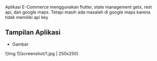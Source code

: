 Aplikasi E-Commerce menggunakan flutter, state management getx, rest api, dan google maps. Tetapi masih ada masalah di google maps karena tidak memiliki api key


## Tampilan Aplikasi

- Gambar

![Img 1](screenshot/1.jpg | 250x250)